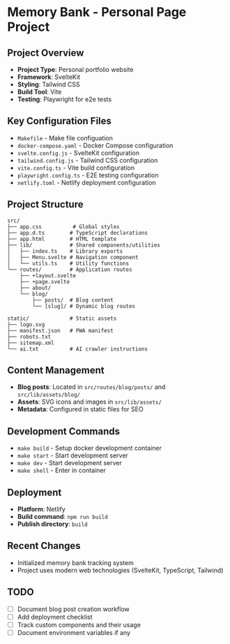 # Memory Bank - Personal Page Project

## Project Overview
- **Project Type**: Personal portfolio website
- **Framework**: SvelteKit
- **Styling**: Tailwind CSS
- **Build Tool**: Vite
- **Testing**: Playwright for e2e tests

## Key Configuration Files
- `Makefile` - Make file configuation
- `docker-compose.yaml` - Docker Compose configuration
- `svelte.config.js` - SvelteKit configuration
- `tailwind.config.js` - Tailwind CSS configuration
- `vite.config.ts` - Vite build configuration
- `playwright.config.ts` - E2E testing configuration
- `netlify.toml` - Netlify deployment configuration

## Project Structure
```
src/
├── app.css          # Global styles
├── app.d.ts        # TypeScript declarations
├── app.html        # HTML template
├── lib/            # Shared components/utilities
│   ├── index.ts    # Library exports
│   ├── Menu.svelte # Navigation component
│   └── utils.ts    # Utility functions
└── routes/         # Application routes
    ├── +layout.svelte
    ├── +page.svelte
    ├── about/
    └── blog/
        ├── posts/  # Blog content
        └── [slug]/ # Dynamic blog routes

static/             # Static assets
├── logo.svg
├── manifest.json   # PWA manifest
├── robots.txt
├── sitemap.xml
└── ai.txt          # AI crawler instructions
```

## Content Management
- **Blog posts**: Located in `src/routes/blog/posts/` and `src/lib/assets/blog/`
- **Assets**: SVG icons and images in `src/lib/assets/`
- **Metadata**: Configured in static files for SEO

## Development Commands
- `make build` - Setup docker development container
- `make start` - Start development server
- `make dev` - Start development server
- `make shell` - Enter in container

## Deployment
- **Platform**: Netlify
- **Build command**: `npm run build`
- **Publish directory**: `build`

## Recent Changes
- Initialized memory bank tracking system
- Project uses modern web technologies (SvelteKit, TypeScript, Tailwind)

## TODO
- [ ] Document blog post creation workflow
- [ ] Add deployment checklist
- [ ] Track custom components and their usage
- [ ] Document environment variables if any

